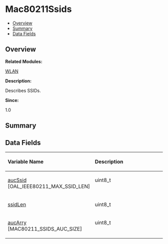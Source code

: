 # Mac80211Ssids<a name="EN-US_TOPIC_0000001054598169"></a>

-   [Overview](#section580943953165632)
-   [Summary](#section323170942165632)
-   [Data Fields](#pub-attribs)

## **Overview**<a name="section580943953165632"></a>

**Related Modules:**

[WLAN](wlan.md)

**Description:**

Describes SSIDs. 

**Since:**

1.0

## **Summary**<a name="section323170942165632"></a>

## Data Fields<a name="pub-attribs"></a>

<a name="table1401146049165632"></a>
<table><thead align="left"><tr id="row167650328165632"><th class="cellrowborder" valign="top" width="50%" id="mcps1.1.3.1.1"><p id="p833343006165632"><a name="p833343006165632"></a><a name="p833343006165632"></a>Variable Name</p>
</th>
<th class="cellrowborder" valign="top" width="50%" id="mcps1.1.3.1.2"><p id="p1821751269165632"><a name="p1821751269165632"></a><a name="p1821751269165632"></a>Description</p>
</th>
</tr>
</thead>
<tbody><tr id="row1244483726165632"><td class="cellrowborder" valign="top" width="50%" headers="mcps1.1.3.1.1 "><p id="p43303289165632"><a name="p43303289165632"></a><a name="p43303289165632"></a><a href="wlan.md#ga47c550859928cbc795333cb26b138ba3">aucSsid</a> [OAL_IEEE80211_MAX_SSID_LEN]</p>
</td>
<td class="cellrowborder" valign="top" width="50%" headers="mcps1.1.3.1.2 "><p id="p1851841449165632"><a name="p1851841449165632"></a><a name="p1851841449165632"></a>uint8_t </p>
</td>
</tr>
<tr id="row677235930165632"><td class="cellrowborder" valign="top" width="50%" headers="mcps1.1.3.1.1 "><p id="p1051099503165632"><a name="p1051099503165632"></a><a name="p1051099503165632"></a><a href="wlan.md#gac5c6ea249ba044d37f2b85df506cd898">ssidLen</a></p>
</td>
<td class="cellrowborder" valign="top" width="50%" headers="mcps1.1.3.1.2 "><p id="p960676592165632"><a name="p960676592165632"></a><a name="p960676592165632"></a>uint8_t </p>
</td>
</tr>
<tr id="row378580136165632"><td class="cellrowborder" valign="top" width="50%" headers="mcps1.1.3.1.1 "><p id="p638590399165632"><a name="p638590399165632"></a><a name="p638590399165632"></a><a href="wlan.md#ga94fdc9f1d50e8f8561e2fa539bd7c8c8">aucArry</a> [MAC80211_SSIDS_AUC_SIZE]</p>
</td>
<td class="cellrowborder" valign="top" width="50%" headers="mcps1.1.3.1.2 "><p id="p232922635165632"><a name="p232922635165632"></a><a name="p232922635165632"></a>uint8_t </p>
</td>
</tr>
</tbody>
</table>

